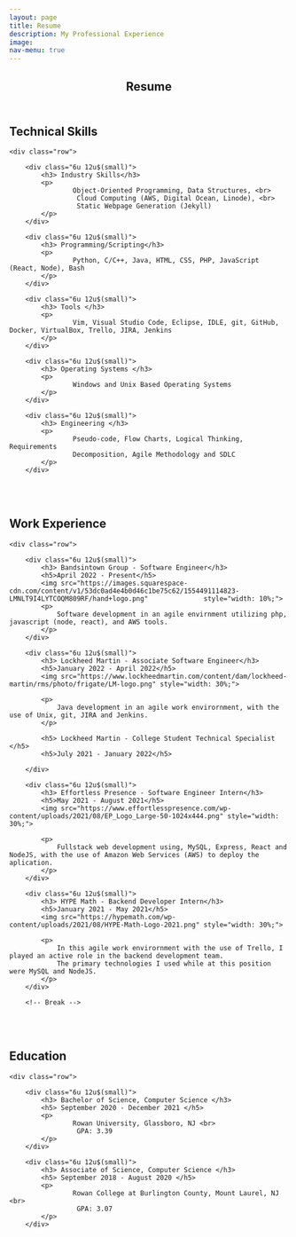 ```yaml
---
layout: page
title: Resume
description: My Professional Experience
image:
nav-menu: true
---
```


<!-- Main -->
<div id="main" class="alt">

<!-- One -->
<section id="one">
	<div class="inner">
		<header class="major">
			<h1>Resume</h1>
		</header>

<!-- Content -->

<div>
	<h2 id="content">Technical Skills</h2>

	<div class="row">

		<div class="6u 12u$(small)">
			<h3> Industry Skills</h3>
			<p>
				 	Object-Oriented Programming, Data Structures, <br> 
					 Cloud Computing (AWS, Digital Ocean, Linode), <br>
					 Static Webpage Generation (Jekyll)
			</p>
		</div>

		<div class="6u 12u$(small)">
			<h3> Programming/Scripting</h3>
			<p>
				 	Python, C/C++, Java, HTML, CSS, PHP, JavaScript (React, Node), Bash
			</p>
		</div>

</div>
<div>
	<div class="row">

		<div class="6u 12u$(small)">
			<h3> Tools </h3>
			<p>
				 	Vim, Visual Studio Code, Eclipse, IDLE, git, GitHub, Docker, VirtualBox, Trello, JIRA, Jenkins
			</p>
		</div>

		<div class="6u 12u$(small)">
			<h3> Operating Systems </h3>
			<p>
				 	Windows and Unix Based Operating Systems
			</p>
		</div>
</div>

<div>
	<div class="row">

		<div class="6u 12u$(small)">
			<h3> Engineering </h3>
			<p>
				 	Pseudo-code, Flow Charts, Logical Thinking, Requirements
					Decomposition, Agile Methodology and SDLC
			</p>
		</div>
</div>

<br><br>
<div>
	<h2 id="content">Work Experience</h2>

	<div class="row">
		
		<div class="6u 12u$(small)">
			<h3> Bandsintown Group - Software Engineer</h3>
			<h5>April 2022 - Present</h5>
			<img src="https://images.squarespace-cdn.com/content/v1/53dc0ad4e4b0d46c1be75c62/1554491114823-LMNLT9I4LYTCOQM809RF/hand+logo.png" 				style="width: 10%;">
			<p>
			 	Software development in an agile envirnment utilizing php, javascript (node, react), and AWS tools.
			</p>
		</div>
		
		<div class="6u 12u$(small)">
			<h3> Lockheed Martin - Associate Software Engineer</h3>
			<h5>January 2022 - April 2022</h5>
			<img src="https://www.lockheedmartin.com/content/dam/lockheed-martin/rms/photo/frigate/LM-logo.png" style="width: 30%;">
			
			<p>
			 	Java development in an agile work envirornment, with the use of Unix, git, JIRA and Jenkins.
			</p>
			
			<h5> Lockheed Martin - College Student Technical Specialist </h5>
			<h5>July 2021 - January 2022</h5>

		</div>

		<div class="6u 12u$(small)">
			<h3> Effortless Presence - Software Engineer Intern</h3>
			<h5>May 2021 - August 2021</h5>
			<img src="https://www.effortlesspresence.com/wp-content/uploads/2021/08/EP_Logo_Large-50-1024x444.png" style="width: 30%;">

			<p>
			 	Fullstack web development using, MySQL, Express, React and NodeJS, with the use of Amazon Web Services (AWS) to deploy the aplication.
			</p>
		</div>

		<div class="6u 12u$(small)">
			<h3> HYPE Math - Backend Developer Intern</h3>
			<h5>January 2021 - May 2021</h5>
			<img src="https://hypemath.com/wp-content/uploads/2021/08/HYPE-Math-Logo-2021.png" style="width: 30%;">

			<p>
				In this agile work envirornment with the use of Trello, I played an active role in the backend development team. 
				The primary technologies I used while at this position were MySQL and NodeJS.
			</p>
		</div>

		<!-- Break -->

</div>

<br><br>


<div>
	<h2 id="content"> Education </h2>

	<div class="row">

		<div class="6u 12u$(small)">
			<h3> Bachelor of Science, Computer Science </h3>
			<h5> September 2020 - December 2021 </h5>
			<p>
				 	Rowan University, Glassboro, NJ <br>
					 GPA: 3.39
			</p>
		</div>

		<div class="6u 12u$(small)">
			<h3> Associate of Science, Computer Science </h3>
			<h5> September 2018 - August 2020 </h5>
			<p>
				 	Rowan College at Burlington County, Mount Laurel, NJ <br>
					 GPA: 3.07
			</p>
		</div>

</div>

</div>


</div>
